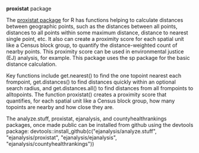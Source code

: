 **proxistat** package

The [proxistat package](http://ejanalysis.github.io/proxistat/) for R has functions helping to calculate distances between geographic points, such as the distances between all points, distances to all points within some maximum distance, distance to nearest single point, etc. It also can create a proximity score for each spatial unit like a Census block group, to quantify the distance-weighted count of nearby points. This proximity score can be used in environmental justice (EJ) analysis, for example. This package uses the sp package for the basic distance calculation.  

Key functions include get.nearest() to find the one topoint nearest each frompoint, get.distances() to find distances quickly within an optional search radius, and get.distances.all() to find distances from all frompoints to alltopoints. The function proxistat() creates a proximity score that quantifies, for each spatial unit like a Census block group, how many topoints are nearby and how close they are.   

The analyze.stuff, proxistat, ejanalysis, and countyhealthrankings packages, once made public can be installed from github using the devtools package: devtools::install_github(c("ejanalysis/analyze.stuff", "ejanalysis/proxistat", "ejanalysis/ejanalysis", "ejanalysis/countyhealthrankings")) 
